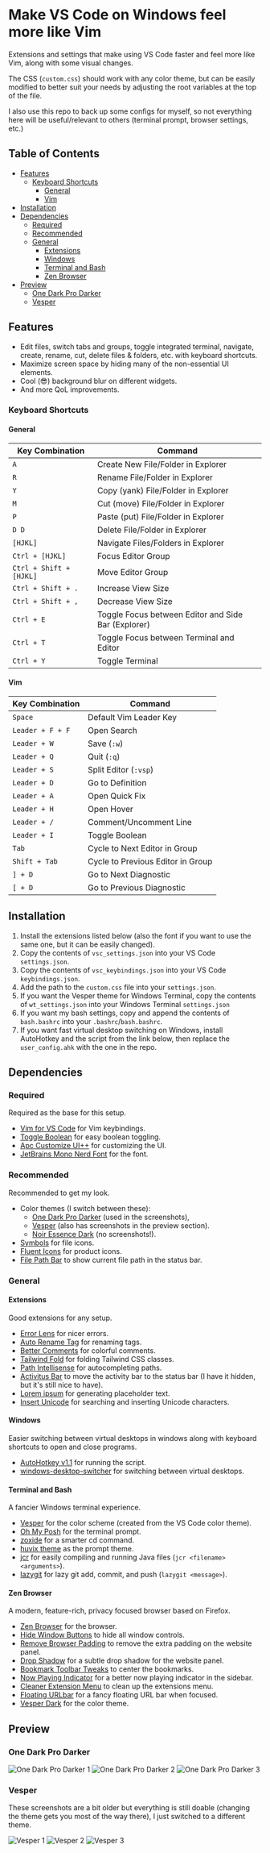 # Make VS Code on Windows feel more like Vim

Extensions and settings that make using VS Code faster and feel more like Vim, along with some visual changes.

The CSS (`custom.css`) should work with any color theme, but can be easily modified to better suit your needs by adjusting the root variables at the top of the file.

I also use this repo to back up some configs for myself, so not everything here will be useful/relevant to others (terminal prompt, browser settings, etc.)

## Table of Contents

-   [Features](#features)
    -   [Keyboard Shortcuts](#keyboard-shortcuts)
        -   [General](#general)
        -   [Vim](#vim)
-   [Installation](#installation)
-   [Dependencies](#dependencies)
    -   [Required](#required)
    -   [Recommended](#recommended)
    -   [General](#general)
        -   [Extensions](#extensions)
        -   [Windows](#windows)
        -   [Terminal and Bash](#terminal-and-bash)
        -   [Zen Browser](#zen-browser)
-   [Preview](#preview)
    -   [One Dark Pro Darker](#one-dark-pro-darker)
    -   [Vesper](#vesper)

## Features

-   Edit files, switch tabs and groups, toggle integrated terminal, navigate, create, rename, cut, delete files & folders, etc. with keyboard shortcuts.
-   Maximize screen space by hiding many of the non-essential UI elements.
-   Cool (😎) background blur on different widgets.
-   And more QoL improvements.

### Keyboard Shortcuts

#### General

| Key Combination         | Command                                             |
| ----------------------- | --------------------------------------------------- |
| `A`                     | Create New File/Folder in Explorer                  |
| `R`                     | Rename File/Folder in Explorer                      |
| `Y`                     | Copy (yank) File/Folder in Explorer                 |
| `M`                     | Cut (move) File/Folder in Explorer                  |
| `P`                     | Paste (put) File/Folder in Explorer                 |
| `D D`                   | Delete File/Folder in Explorer                      |
| `[HJKL]`                | Navigate Files/Folders in Explorer                  |
| `Ctrl + [HJKL]`         | Focus Editor Group                                  |
| `Ctrl + Shift + [HJKL]` | Move Editor Group                                   |
| `Ctrl + Shift + .`      | Increase View Size                                  |
| `Ctrl + Shift + ,`      | Decrease View Size                                  |
| `Ctrl + E`              | Toggle Focus between Editor and Side Bar (Explorer) |
| `Ctrl + T`              | Toggle Focus between Terminal and Editor            |
| `Ctrl + Y`              | Toggle Terminal                                     |

#### Vim

| Key Combination  | Command                           |
| ---------------- | --------------------------------- |
| `Space`          | Default Vim Leader Key            |
| `Leader + F + F` | Open Search                       |
| `Leader + W`     | Save (`:w`)                       |
| `Leader + Q`     | Quit (`:q`)                       |
| `Leader + S`     | Split Editor (`:vsp`)             |
| `Leader + D`     | Go to Definition                  |
| `Leader + A`     | Open Quick Fix                    |
| `Leader + H`     | Open Hover                        |
| `Leader + /`     | Comment/Uncomment Line            |
| `Leader + I`     | Toggle Boolean                    |
| `Tab`            | Cycle to Next Editor in Group     |
| `Shift + Tab`    | Cycle to Previous Editor in Group |
| `] + D`          | Go to Next Diagnostic             |
| `[ + D`          | Go to Previous Diagnostic         |

## Installation

1. Install the extensions listed below (also the font if you want to use the same one, but it can be easily changed).
2. Copy the contents of `vsc_settings.json` into your VS Code `settings.json`.
3. Copy the contents of `vsc_keybindings.json` into your VS Code `keybindings.json`.
4. Add the path to the `custom.css` file into your `settings.json`.
5. If you want the Vesper theme for Windows Terminal, copy the contents of `wt_settings.json` into your Windows Terminal `settings.json`
6. If you want my bash settings, copy and append the contents of `bash.bashrc` into your `.bashrc`/`bash.bashrc`.
7. If you want fast virtual desktop switching on Windows, install AutoHotkey and the script from the link below, then replace the `user_config.ahk` with the one in the repo.

## Dependencies

### Required

Required as the base for this setup.

-   [Vim for VS Code](aka.ms/vscodevim) for Vim keybindings.
-   [Toggle Boolean](https://marketplace.visualstudio.com/items?itemName=silesky.toggle-boolean) for easy boolean toggling.
-   [Apc Customize UI++](https://marketplace.visualstudio.com/items?itemName=drcika.apc-extension) for customizing the UI.
-   [JetBrains Mono Nerd Font](https://www.nerdfonts.com/font-downloads) for the font.

### Recommended

Recommended to get my look.

-   Color themes (I switch between these):
    -   [One Dark Pro Darker](https://marketplace.visualstudio.com/items?itemName=zhuangtongfa.Material-theme) (used in the screenshots),
    -   [Vesper](https://marketplace.visualstudio.com/items?itemName=raunofreiberg.vesper) (also has screenshots in the preview section).
    -   [Noir Essence Dark](https://marketplace.visualstudio.com/items?itemName=u1145h.u1145h-heme-ark) (no screenshots!).
-   [Symbols](https://marketplace.visualstudio.com/items?itemName=miguelsolorio.symbols) for file icons.
-   [Fluent Icons](https://marketplace.visualstudio.com/items?itemName=miguelsolorio.fluent-icons) for product icons.
-   [File Path Bar](https://marketplace.visualstudio.com/items?itemName=wraith13.file-path-bar) to show current file path in the status bar.

### General

#### Extensions

Good extensions for any setup.

-   [Error Lens](https://marketplace.visualstudio.com/items?itemName=usernamehw.errorlens) for nicer errors.
-   [Auto Rename Tag](https://marketplace.visualstudio.com/items?itemName=formulahendry.auto-rename-tag) for renaming tags.
-   [Better Comments](https://marketplace.visualstudio.com/items?itemName=aaron-bond.better-comments) for colorful comments.
-   [Tailwind Fold](https://marketplace.visualstudio.com/items?itemName=stivo.tailwind-fold) for folding Tailwind CSS classes.
-   [Path Intellisense](https://marketplace.visualstudio.com/items?itemName=christian-kohler.path-intellisense) for autocompleting paths.
-   [Activitus Bar](https://marketplace.visualstudio.com/items?itemName=Gruntfuggly.activitusbar) to move the activity bar to the status bar (I have it hidden, but it's still nice to have).
-   [Lorem ipsum](https://marketplace.visualstudio.com/items?itemName=Tyriar.lorem-ipsum) for generating placeholder text.
-   [Insert Unicode](https://marketplace.visualstudio.com/items?itemName=brunnerh.insert-unicode) for searching and inserting Unicode characters.

#### Windows

Easier switching between virtual desktops in windows along with keyboard shortcuts to open and close programs.

-   [AutoHotkey v1.1](https://autohotkey.com/download/1.1/AutoHotkey_1.1.37.02_setup.exe) for running the script.
-   [windows-desktop-switcher](https://github.com/pmb6tz/windows-desktop-switcher) for switching between virtual desktops.

#### Terminal and Bash

A fancier Windows terminal experience.

-   [Vesper](/wt_settings.json) for the color scheme (created from the VS Code color theme).
-   [Oh My Posh](https://ohmyposh.dev/) for the terminal prompt.
-   [zoxide](https://github.com/ajeetdsouza/zoxide) for a smarter cd command.
-   [huvix theme](https://github.com/JanDeDobbeleer/oh-my-posh/blob/main/themes/huvix.omp.json) as the prompt theme.
-   [jcr](/bash.bashrc) for easily compiling and running Java files (`jcr <filename> <arguments>`).
-   [lazygit](/bash.bashrc) for lazy git add, commit, and push (`lazygit <message>`).

#### Zen Browser

A modern, feature-rich, privacy focused browser based on Firefox.

-   [Zen Browser](https://zen-browser.app/) for the browser.
-   [Hide Window Buttons](https://zen-browser.app/themes/5a007026-0801-4a5d-9740-f17dc1c3ff21) to hide all window controls.
-   [Remove Browser Padding](https://zen-browser.app/themes/680424a8-a818-406b-98c5-7726214e2a9f) to remove the extra padding on the website panel.
-   [Drop Shadow](https://zen-browser.app/themes/abc2d6d8-ea9c-4313-a99c-fb1e76e8b3e5) for a subtle drop shadow for the website panel.
-   [Bookmark Toolbar Tweaks](https://zen-browser.app/themes/ea1a5ace-f698-4b45-ab88-6e8bd3a563f0) to center the bookmarks.
-   [Now Playing Indicator](https://zen-browser.app/themes/2e3369c7-e450-46ba-8794-75ccb0de5e48) for a better now playing indicator in the sidebar.
-   [Cleaner Extension Menu](https://zen-browser.app/themes/1e86cf37-a127-4f24-b919-d265b5ce29a0) to clean up the extensions menu.
-   [Floating URLbar](https://zen-browser.app/themes/83a641f7-eca9-4c0f-91af-45627bef0539) for a fancy floating URL bar when focused.
-   [Vesper Dark](https://zen-browser.app/themes/17f70712-4530-42d0-ba0f-fa25bcbf2ddc) for the color theme.

## Preview

### One Dark Pro Darker

![One Dark Pro Darker 1](/assets/odpd-1.png)
![One Dark Pro Darker 2](/assets/odpd-2.png)
![One Dark Pro Darker 3](/assets/odpd-3.png)

### Vesper

These screenshots are a bit older but everything is still doable (changing the theme gets you most of the way there), I just switched to a different theme.

![Vesper 1](/assets/vesper-1.jpg)
![Vesper 2](/assets/vesper-2.jpg)
![Vesper 3](/assets/vesper-3.jpg)
